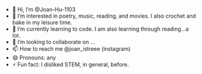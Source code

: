 - 👋 Hi, I’m @Joan-Hu-1103
- 👀 I’m interested in poetry, music, reading, and movies. I also crochet and bake in my leisure time.
- 🌱 I’m currently learning to code. I am also learning through reading...a lot.
- 💞️ I’m looking to collaborate on ...
- 📫 How to reach me @joan_istreee (instagram)
- 😄 Pronouns: any
- ⚡ Fun fact: I disliked STEM, in general, before.

<!---
Joan-Hu-1103/Joan-Hu-1103 is a ✨ special ✨ repository because its `README.md` (this file) appears on your GitHub profile.
You can click the Preview link to take a look at your changes.
--->
